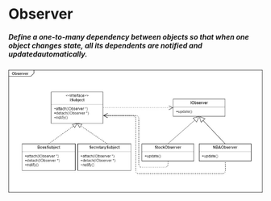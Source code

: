 # Observer

##### Define a one-to-many dependency between objects so that when one object changes state, all its dependents are notified and updatedautomatically.

![alt text](UML.jpg)
